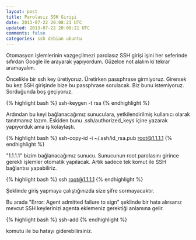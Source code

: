 ```yaml
---
layout: post
title: Parolasız SSH Girişi
date: 2013-07-22 20:08:21 UTC
updated: 2013-07-22 20:08:21 UTC
comments: false
categories: ssh debian ubuntu
---
```


Otomasyon işlemlerinin vazgeçilmezi parolasız SSH girişi işini her seferinde sıfırdan Google ile arayarak yapıyordum. Güzelce not alalım ki tekrar aramayalım.

Öncelikle bir ssh key üretiyoruz. Üretirken passphrase girmiyoruz. Girersek bu kez SSH girişinde bize bu passphrase sorulacak. Biz bunu istemiyoruz. Sorduğunda boş geçiyoruz.

{% highlight bash %}
ssh-keygen -t rsa
{% endhighlight %}

Ardından bu keyi bağlanacağımız sunuculara, yetkilendirilmiş kullanıcı olarak tanıtmamız lazım. Eskiden bunu .ssh/authorized_keys içine yazarak yapıyorduk ama iş kolaylaştı.

{% highlight bash %}
ssh-copy-id -i ~/.ssh/id_rsa.pub root@1.1.1.1
{% endhighlight %}

"1.1.1.1" bizim bağlanacağımız sunucu. Sunucunun root parolasını girince gerekli işlemler otomatik yapılacak. Artık sadece tek komut ile SSH bağlantısı yapabiliriz.

{% highlight bash %}
ssh root@1.1.1.1
{% endhighlight %}

Şeklinde giriş yapmaya çalıştığınızda size şifre sormayacaktır.

Bu arada "Error: Agent admitted failure to sign" şeklinde bir hata alırsanız mevcut SSH keylerinizi agenta eklemeniz gerektiği anlamına gelir. 

{% highlight bash %}
ssh-add
{% endhighlight %}

komutu ile bu hatayı giderebilirsiniz.




